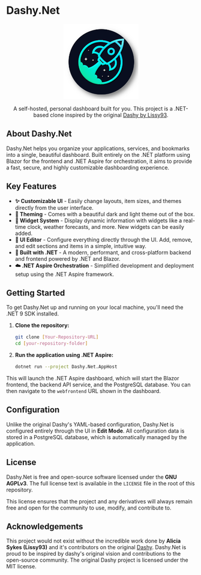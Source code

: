 ﻿# Dashy.Net

<p align="center">
  <img width="200" src="https://raw.githubusercontent.com/Lissy93/dashy/master/docs/assets/logo.png" alt="Dashy Logo">
</p>
<p align="center">
  A self-hosted, personal dashboard built for you. This project is a .NET-based clone inspired by the original <a href="https://github.com/Lissy93/dashy">Dashy by Lissy93</a>.
</p>

## About Dashy.Net

Dashy.Net helps you organize your applications, services, and bookmarks into a single, beautiful dashboard. Built entirely on the .NET platform using Blazor for the frontend and .NET Aspire for orchestration, it aims to provide a fast, secure, and highly customizable dashboarding experience.

## Key Features

- **✨ Customizable UI** - Easily change layouts, item sizes, and themes directly from the user interface.
- **🎨 Theming** - Comes with a beautiful dark and light theme out of the box.
- **🧩 Widget System** - Display dynamic information with widgets like a real-time clock, weather forecasts, and more. New widgets can be easily added.
- **🔧 UI Editor** - Configure everything directly through the UI. Add, remove, and edit sections and items in a simple, intuitive way.
- **🚀 Built with .NET** - A modern, performant, and cross-platform backend and frontend powered by .NET and Blazor.
- **☁️ .NET Aspire Orchestration** - Simplified development and deployment setup using the .NET Aspire framework.

## Getting Started

To get Dashy.Net up and running on your local machine, you'll need the .NET 9 SDK installed.

1.  **Clone the repository:**

    ```bash
    git clone [Your-Repository-URL]
    cd [your-repository-folder]
    ```

2.  **Run the application using .NET Aspire:**
    ```bash
    dotnet run --project Dashy.Net.AppHost
    ```

This will launch the .NET Aspire dashboard, which will start the Blazor frontend, the backend API service, and the PostgreSQL database. You can then navigate to the `webfrontend` URL shown in the dashboard.

## Configuration

Unlike the original Dashy's YAML-based configuration, Dashy.Net is configured entirely through the UI in **Edit Mode**. All configuration data is stored in a PostgreSQL database, which is automatically managed by the application.

## License

Dashy.Net is free and open-source software licensed under the **GNU AGPLv3**. The full license text is available in the `LICENSE` file in the root of this repository.

This license ensures that the project and any derivatives will always remain free and open for the community to use, modify, and contribute to.

## Acknowledgements

This project would not exist without the incredible work done by **Alicia Sykes (Lissy93)** and it's contributors on the original [Dashy](https://github.com/Lissy93/dashy). Dashy.Net is proud to be inspired by dashy's original vision and contributions to the open-source community. The original Dashy project is licensed under the MIT license.
